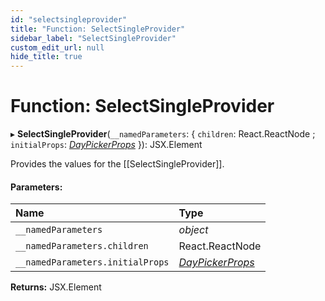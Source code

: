 ```yaml
---
id: "selectsingleprovider"
title: "Function: SelectSingleProvider"
sidebar_label: "SelectSingleProvider"
custom_edit_url: null
hide_title: true
---
```


# Function: SelectSingleProvider

▸ **SelectSingleProvider**(`__namedParameters`: { `children`: React.ReactNode ; `initialProps`: [*DayPickerProps*](../types/daypickerprops.md)  }): JSX.Element

Provides the values for the [[SelectSingleProvider]].

#### Parameters:

Name | Type |
:------ | :------ |
`__namedParameters` | *object* |
`__namedParameters.children` | React.ReactNode |
`__namedParameters.initialProps` | [*DayPickerProps*](../types/daypickerprops.md) |

**Returns:** JSX.Element
